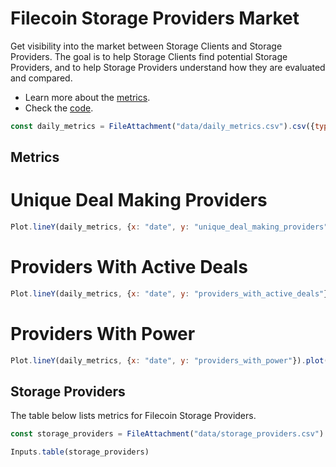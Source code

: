 # Filecoin Storage Providers Market

Get visibility into the market between Storage Clients and Storage Providers. The goal is to help Storage Clients find potential Storage Providers, and to help Storage Providers understand how they are evaluated and compared.

- Learn more about the [metrics](metrics.md).
- Check the [code](https://github.com/davidgasquez/filecoin-storage-providers-market).

```js
const daily_metrics = FileAttachment("data/daily_metrics.csv").csv({typed: true});
```

## Metrics

<div class="grid grid-cols-3">

  <div class="card">
  <h1>Unique Deal Making Providers</h1>


  ```js
  Plot.lineY(daily_metrics, {x: "date", y: "unique_deal_making_providers"}).plot({y: {grid: true}})
  ```

  </div>

  <div class="card"><h1>Providers With Active Deals</h1>

  ```js
  Plot.lineY(daily_metrics, {x: "date", y: "providers_with_active_deals"}).plot({y: {grid: true}})
  ```

  </div>
  <div class="card"><h1>Providers With Power</h1>

  ```js
  Plot.lineY(daily_metrics, {x: "date", y: "providers_with_power"}).plot({y: {grid: true}})
  ```

  </div>
</div>

## Storage Providers

The table below lists metrics for Filecoin Storage Providers.


```js
const storage_providers = FileAttachment("data/storage_providers.csv").csv({typed: true});
```

```js
Inputs.table(storage_providers)
```
